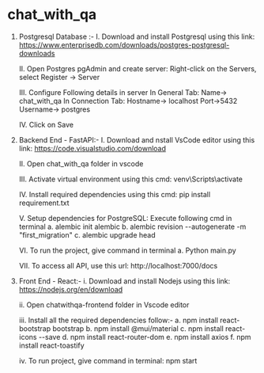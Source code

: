 # chat_with_qa
1. Postgresql Database  :-
    I.	Download and install  Postgresql using this link: https://www.enterprisedb.com/downloads/postgres-postgresql-downloads
    
    II.	Open Postgres pgAdmin and create server:
    Right-click on the Servers, select Register -> Server 
    
    III.	Configure Following details in server
    In General Tab: 	Name-> chat_with_qa
    In Connection Tab: 	Hostname-> localhost
    			Port->5432
    			Username-> postgres
    
    IV.	Click on Save


2. Backend End - FastAPI:-
    I.	Download and nstall VsCode editor using this link:
    https://code.visualstudio.com/download
    
    II.	Open chat_with_qa folder in vscode
    
    III.	Activate virtual environment using this cmd:
    venv\Scripts\activate
    
    IV.	Install required dependencies using this cmd:
    pip install requirement.txt
    
    V.	Setup dependencies for PostgreSQL: Execute following cmd in terminal
    a.	alembic init alembic
    b.	alembic revision --autogenerate -m "first_migration" 
    c.	alembic upgrade head
    
    VI.	To run the project, give command in terminal
    a.	Python main.py
    
    VII.	To access all API, use this url:
           http://localhost:7000/docs

       
3.	Front End - React:-
    i.	Download and install Nodejs using this link:
    https://nodejs.org/en/download
    
    ii.	Open chatwithqa-frontend folder in Vscode editor 
    
    iii.	Install all the required dependencies follow:-
    a.	npm install react-bootstrap bootstrap
    b.	npm install @mui/material
    c.	npm install react-icons --save
    d.	npm install react-router-dom
    e.	npm install axios
    f.	npm install react-toastify
    
    iv.	To run project, give command in terminal: npm start
